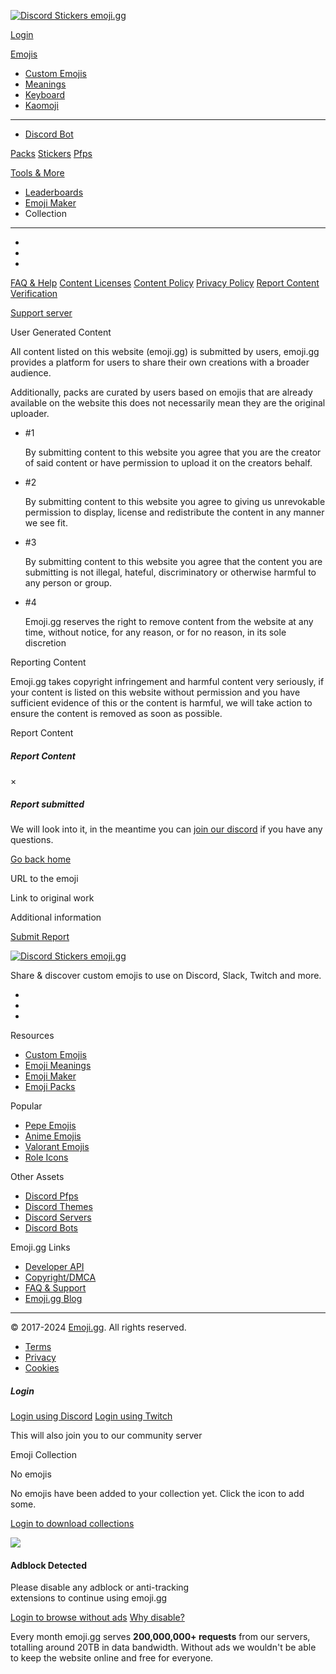  [![Discord Stickers](https://emoji.gg/assets/img/logo.png?v=4) emoji.gg](https://emoji.gg/)

[Login](#)

[Emojis](#)

* [Custom Emojis](https://emoji.gg/)
* [Meanings](https://emoji.gg/meanings)
* [Keyboard](https://emoji.gg/keyboard)
* [Kaomoji](https://emoji.gg/kaomoji)

* * *

* [Discord Bot](https://emoji.gg/bot)

[Packs](https://emoji.gg/packs) [Stickers](https://emoji.gg/stickers) [Pfps](https://pfps.gg/)

[Tools & More](#)

* [Leaderboards](https://emoji.gg/creators)
* [Emoji Maker](https://emoji.gg/maker)
* Collection

* * *

* [](https://discord.gg/emojis)
* [](https://guilded.gg/emojis)
* [](https://x.com/discordemoji)

[FAQ & Help](https://emoji.gg/faq) [Content Licenses](https://emoji.gg/licenses) [Content Policy](https://emoji.gg/content) [Privacy Policy](https://emoji.gg/privacy) [Report Content](https://emoji.gg/content) [Verification](https://emoji.gg/verification)

[Support server](https://discord.gg/emojis)

User Generated Content

All content listed on this website (emoji.gg) is submitted by users, emoji.gg provides a platform for users to share their own creations with a broader audience.

Additionally, packs are curated by users based on emojis that are already available on the website this does not necessarily mean they are the original uploader.

* #1
    
    By submitting content to this website you agree that you are the creator of said content or have permission to upload it on the creators behalf.
* #2
    
    By submitting content to this website you agree to giving us unrevokable permission to display, license and redistribute the content in any manner we see fit.
* #3
    
    By submitting content to this website you agree that the content you are submitting is not illegal, hateful, discriminatory or otherwise harmful to any person or group.
* #4
    
    Emoji.gg reserves the right to remove content from the website at any time, without notice, for any reason, or for no reason, in its sole discretion

Reporting Content

Emoji.gg takes copyright infringement and harmful content very seriously, if your content is listed on this website without permission and you have sufficient evidence of this or the content is harmful, we will take action to ensure the content is removed as soon as possible.

Report Content

##### Report Content

×

##### Report submitted

We will look into it, in the meantime you can [join our discord](https://discord.gg/Fh6q2Fw) if you have any questions.

[Go back home](https://emoji.gg/)

URL to the emoji 

Link to original work 

Additional information

[Submit Report](#)

 [![Discord Stickers](https://emoji.gg/assets/img/logo.png?v=4) emoji.gg](https://emoji.gg/)

Share & discover custom emojis to use on Discord, Slack, Twitch and more.

* [](https://discord.gg/emojis)
* [](https://guilded.gg/emojis)
* [](https://x.com/discordemoji)

Resources

* [Custom Emojis](https://emoji.gg/)
* [Emoji Meanings](https://emoji.gg/meanings)
* [Emoji Maker](https://emoji.gg/maker)
* [Emoji Packs](https://emoji.gg/packs)

Popular

* [Pepe Emojis](https://emoji.gg/emojis/pepe)
* [Anime Emojis](https://emoji.gg/emojis/anime)
* [Valorant Emojis](https://emoji.gg/emojis/valorant)
* [Role Icons](https://emoji.gg/emojis/role-icons)

Other Assets

* [Discord Pfps](https://pfps.gg/)
* [Discord Themes](https://discordthemes.com/)
* [Discord Servers](https://disforge.com/)
* [Discord Bots](https://disforge.com/bots)

Emoji.gg Links

* [Developer API](https://emoji.gg/developer)
* [Copyright/DMCA](https://emoji.gg/content)
* [FAQ & Support](https://emoji.gg/faq)
* [Emoji.gg Blog](https://emoji.gg/blog)

* * *

© 2017-2024 [Emoji.gg](https://emoji.gg/). All rights reserved.

* [Terms](https://emoji.gg/content)
* [Privacy](https://emoji.gg/privacy)
* [Cookies](#)

##### Login

[Login using Discord](https://emoji.gg/auth/discord?join=1) [Login using Twitch](https://emoji.gg/auth/twitch)

This will also join you to our community server

Emoji Collection

No emojis

No emojis have been added to your collection yet. Click the icon to add some.

[Login to download collections](https://emoji.gg/login)

![](https://cdn3.emoji.gg/emojis/1114-annoyed2.png)

#### Adblock Detected

Please disable any adblock or anti-tracking  
extensions to continue using emoji.gg

[Login to browse without ads](https://emoji.gg/auth/discord?return=/content) [Why disable?](#whyNoBlock)

Every month emoji.gg serves **200,000,000+ requests** from our servers, totalling around 20TB in data bandwidth. Without ads we wouldn't be able to keep the website online and free for everyone.